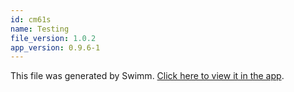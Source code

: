 ```yaml
---
id: cm61s
name: Testing
file_version: 1.0.2
app_version: 0.9.6-1
---
```


This file was generated by Swimm. [Click here to view it in the app](https://app.swimm.io/repos/Z2l0aHViJTNBJTNBU2FtcGxlY29kZSUzQSUzQU1pbmlzdGVyMjQwNQ==/playlists/cm61s).